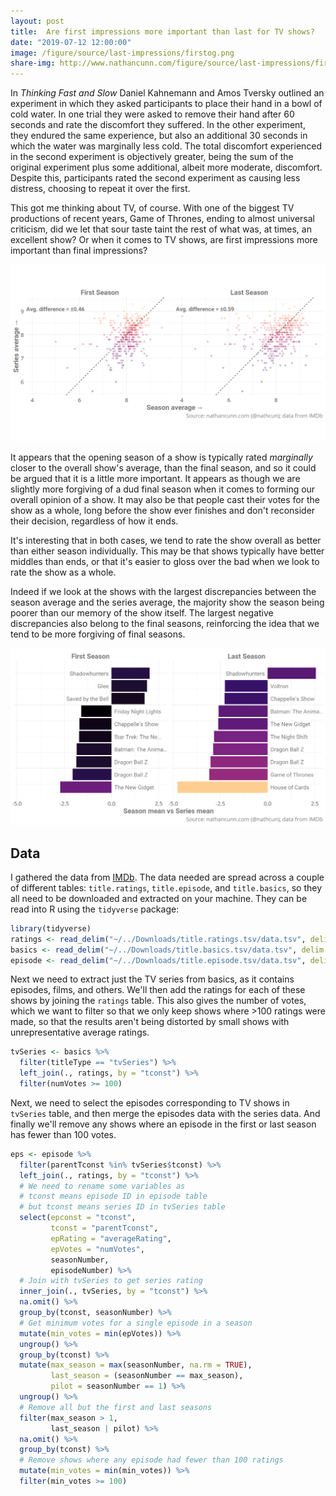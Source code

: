```yaml
---
layout: post
title:  Are first impressions more important than last for TV shows?
date: "2019-07-12 12:00:00"
image: /figure/source/last-impressions/firstog.png
share-img: http://www.nathancunn.com/figure/source/last-impressions/firstog.png
---
```


In _Thinking Fast and Slow_ Daniel Kahnemann and Amos Tversky outlined an experiment in which they asked participants to place their hand in a bowl of cold water. In one trial they were asked to remove their hand after 60 seconds and rate the discomfort they suffered. In the other experiment, they endured the same experience, but also an additional 30 seconds in which the water was marginally less cold. The total discomfort experienced in the second experiment is objectively greater, being the sum of the original experiment plus some additional, albeit more moderate, discomfort. Despite this, participants rated the second experiment as causing less distress, choosing to repeat it over the first.

This got me thinking about TV, of course. With one of the biggest TV productions of recent years, Game of Thrones, ending to almost universal criticism, did we let that sour taste taint the rest of what was, at times, an excellent show? Or when it comes to TV shows, are first impressions more important than final impressions?

![](../figure/source/last-impressions/firstvslast.png)

It appears that the opening season of a show is typically rated _marginally_ closer to the overall show's average, than the final season, and so it could be argued that it is a little more important. It appears as though we are slightly more forgiving of a dud final season when it comes to forming our overall opinion of a show. It may also be that people cast their votes for the show as a whole, long before the show ever finishes and don't reconsider their decision, regardless of how it ends.

It's interesting that in both cases, we tend to rate the show overall as better than either season individually. This may be that shows typically have better middles than ends, or that it's easier to gloss over the bad when we look to rate the show as a whole.

 Indeed if we look at the shows with the largest discrepancies between the season average and the series average, the majority show the season being poorer than our memory of the show itself. The largest negative discrepancies also belong to the final seasons, reinforcing the idea that we tend to be more forgiving of final seasons.

![](../figure/source/last-impressions/worst.png)


## Data
I gathered the data from [IMDb](https://datasets.imdbws.com/). The data needed are spread across a couple of different tables: `title.ratings`, `title.episode`, and `title.basics`, so they all need to be downloaded and extracted on your machine. They can be read into R using the `tidyverse` package:

```r
library(tidyverse)
ratings <- read_delim("~/../Downloads/title.ratings.tsv/data.tsv", delim = "\t", na = "\\N")
basics <- read_delim("~/../Downloads/title.basics.tsv/data.tsv", delim = "\t", na = "\\N")
episode <- read_delim("~/../Downloads/title.episode.tsv/data.tsv", delim = "\t", na = "\\N")
```

Next we need to extract just the TV series from basics, as it contains episodes, films, and others. We'll then add the ratings for each of these shows by joining the `ratings` table. This also gives the number of votes, which we want to filter so that we only keep shows where >100 ratings were made, so that the results aren't being distorted by small shows with unrepresentative average ratings.

``` r
tvSeries <- basics %>%
  filter(titleType == "tvSeries") %>%
  left_join(., ratings, by = "tconst") %>%
  filter(numVotes >= 100)
```

Next, we need to select the episodes corresponding to TV shows in `tvSeries` table, and then merge the episodes data with the series data. And finally we'll remove any shows where an episode in the first or last season has fewer than 100 votes.

``` r
eps <- episode %>%
  filter(parentTconst %in% tvSeries$tconst) %>%
  left_join(., ratings, by = "tconst") %>%
  # We need to rename some variables as
  # tconst means episode ID in episode table
  # but tconst means series ID in tvSeries table
  select(epconst = "tconst",
         tconst = "parentTconst",
         epRating = "averageRating",
         epVotes = "numVotes",
         seasonNumber,
         episodeNumber) %>%
  # Join with tvSeries to get series rating
  inner_join(., tvSeries, by = "tconst") %>%
  na.omit() %>%
  group_by(tconst, seasonNumber) %>%
  # Get minimum votes for a single episode in a season
  mutate(min_votes = min(epVotes)) %>%
  ungroup() %>%
  group_by(tconst) %>%
  mutate(max_season = max(seasonNumber, na.rm = TRUE),
         last_season = (seasonNumber == max_season),
         pilot = seasonNumber == 1) %>%
  ungroup() %>%
  # Remove all but the first and last seasons
  filter(max_season > 1,
         last_season | pilot) %>%
  na.omit() %>%
  group_by(tconst) %>%
  # Remove shows where any episode had fewer than 100 ratings
  mutate(min_votes = min(min_votes)) %>%
  filter(min_votes >= 100)

```
